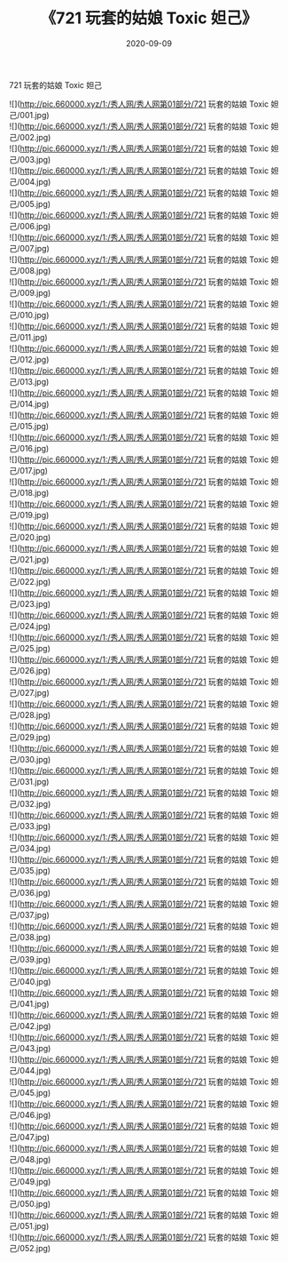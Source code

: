 ﻿---
layout: post
title:  《721 玩套的姑娘 Toxic 妲己》
date:   2020-09-09
img: http://pic.660000.xyz/1:/秀人网/秀人网第01部分/721 玩套的姑娘 Toxic 妲己/000.jpg
categories: [美女, 清纯, 唯美]
---

721 玩套的姑娘 Toxic 妲己

  ![](http://pic.660000.xyz/1:/秀人网/秀人网第01部分/721 玩套的姑娘 Toxic 妲己/001.jpg) <br> ![](http://pic.660000.xyz/1:/秀人网/秀人网第01部分/721 玩套的姑娘 Toxic 妲己/002.jpg) <br> ![](http://pic.660000.xyz/1:/秀人网/秀人网第01部分/721 玩套的姑娘 Toxic 妲己/003.jpg) <br> ![](http://pic.660000.xyz/1:/秀人网/秀人网第01部分/721 玩套的姑娘 Toxic 妲己/004.jpg) <br> ![](http://pic.660000.xyz/1:/秀人网/秀人网第01部分/721 玩套的姑娘 Toxic 妲己/005.jpg) <br> ![](http://pic.660000.xyz/1:/秀人网/秀人网第01部分/721 玩套的姑娘 Toxic 妲己/006.jpg) <br> ![](http://pic.660000.xyz/1:/秀人网/秀人网第01部分/721 玩套的姑娘 Toxic 妲己/007.jpg) <br> ![](http://pic.660000.xyz/1:/秀人网/秀人网第01部分/721 玩套的姑娘 Toxic 妲己/008.jpg) <br> ![](http://pic.660000.xyz/1:/秀人网/秀人网第01部分/721 玩套的姑娘 Toxic 妲己/009.jpg) <br> ![](http://pic.660000.xyz/1:/秀人网/秀人网第01部分/721 玩套的姑娘 Toxic 妲己/010.jpg) <br> ![](http://pic.660000.xyz/1:/秀人网/秀人网第01部分/721 玩套的姑娘 Toxic 妲己/011.jpg) <br> ![](http://pic.660000.xyz/1:/秀人网/秀人网第01部分/721 玩套的姑娘 Toxic 妲己/012.jpg) <br> ![](http://pic.660000.xyz/1:/秀人网/秀人网第01部分/721 玩套的姑娘 Toxic 妲己/013.jpg) <br> ![](http://pic.660000.xyz/1:/秀人网/秀人网第01部分/721 玩套的姑娘 Toxic 妲己/014.jpg) <br> ![](http://pic.660000.xyz/1:/秀人网/秀人网第01部分/721 玩套的姑娘 Toxic 妲己/015.jpg) <br> ![](http://pic.660000.xyz/1:/秀人网/秀人网第01部分/721 玩套的姑娘 Toxic 妲己/016.jpg) <br> ![](http://pic.660000.xyz/1:/秀人网/秀人网第01部分/721 玩套的姑娘 Toxic 妲己/017.jpg) <br> ![](http://pic.660000.xyz/1:/秀人网/秀人网第01部分/721 玩套的姑娘 Toxic 妲己/018.jpg) <br> ![](http://pic.660000.xyz/1:/秀人网/秀人网第01部分/721 玩套的姑娘 Toxic 妲己/019.jpg) <br> ![](http://pic.660000.xyz/1:/秀人网/秀人网第01部分/721 玩套的姑娘 Toxic 妲己/020.jpg) <br> ![](http://pic.660000.xyz/1:/秀人网/秀人网第01部分/721 玩套的姑娘 Toxic 妲己/021.jpg) <br> ![](http://pic.660000.xyz/1:/秀人网/秀人网第01部分/721 玩套的姑娘 Toxic 妲己/022.jpg) <br> ![](http://pic.660000.xyz/1:/秀人网/秀人网第01部分/721 玩套的姑娘 Toxic 妲己/023.jpg) <br> ![](http://pic.660000.xyz/1:/秀人网/秀人网第01部分/721 玩套的姑娘 Toxic 妲己/024.jpg) <br> ![](http://pic.660000.xyz/1:/秀人网/秀人网第01部分/721 玩套的姑娘 Toxic 妲己/025.jpg) <br> ![](http://pic.660000.xyz/1:/秀人网/秀人网第01部分/721 玩套的姑娘 Toxic 妲己/026.jpg) <br> ![](http://pic.660000.xyz/1:/秀人网/秀人网第01部分/721 玩套的姑娘 Toxic 妲己/027.jpg) <br> ![](http://pic.660000.xyz/1:/秀人网/秀人网第01部分/721 玩套的姑娘 Toxic 妲己/028.jpg) <br> ![](http://pic.660000.xyz/1:/秀人网/秀人网第01部分/721 玩套的姑娘 Toxic 妲己/029.jpg) <br> ![](http://pic.660000.xyz/1:/秀人网/秀人网第01部分/721 玩套的姑娘 Toxic 妲己/030.jpg) <br> ![](http://pic.660000.xyz/1:/秀人网/秀人网第01部分/721 玩套的姑娘 Toxic 妲己/031.jpg) <br> ![](http://pic.660000.xyz/1:/秀人网/秀人网第01部分/721 玩套的姑娘 Toxic 妲己/032.jpg) <br> ![](http://pic.660000.xyz/1:/秀人网/秀人网第01部分/721 玩套的姑娘 Toxic 妲己/033.jpg) <br> ![](http://pic.660000.xyz/1:/秀人网/秀人网第01部分/721 玩套的姑娘 Toxic 妲己/034.jpg) <br> ![](http://pic.660000.xyz/1:/秀人网/秀人网第01部分/721 玩套的姑娘 Toxic 妲己/035.jpg) <br> ![](http://pic.660000.xyz/1:/秀人网/秀人网第01部分/721 玩套的姑娘 Toxic 妲己/036.jpg) <br> ![](http://pic.660000.xyz/1:/秀人网/秀人网第01部分/721 玩套的姑娘 Toxic 妲己/037.jpg) <br> ![](http://pic.660000.xyz/1:/秀人网/秀人网第01部分/721 玩套的姑娘 Toxic 妲己/038.jpg) <br> ![](http://pic.660000.xyz/1:/秀人网/秀人网第01部分/721 玩套的姑娘 Toxic 妲己/039.jpg) <br> ![](http://pic.660000.xyz/1:/秀人网/秀人网第01部分/721 玩套的姑娘 Toxic 妲己/040.jpg) <br> ![](http://pic.660000.xyz/1:/秀人网/秀人网第01部分/721 玩套的姑娘 Toxic 妲己/041.jpg) <br> ![](http://pic.660000.xyz/1:/秀人网/秀人网第01部分/721 玩套的姑娘 Toxic 妲己/042.jpg) <br> ![](http://pic.660000.xyz/1:/秀人网/秀人网第01部分/721 玩套的姑娘 Toxic 妲己/043.jpg) <br> ![](http://pic.660000.xyz/1:/秀人网/秀人网第01部分/721 玩套的姑娘 Toxic 妲己/044.jpg) <br> ![](http://pic.660000.xyz/1:/秀人网/秀人网第01部分/721 玩套的姑娘 Toxic 妲己/045.jpg) <br> ![](http://pic.660000.xyz/1:/秀人网/秀人网第01部分/721 玩套的姑娘 Toxic 妲己/046.jpg) <br> ![](http://pic.660000.xyz/1:/秀人网/秀人网第01部分/721 玩套的姑娘 Toxic 妲己/047.jpg) <br> ![](http://pic.660000.xyz/1:/秀人网/秀人网第01部分/721 玩套的姑娘 Toxic 妲己/048.jpg) <br> ![](http://pic.660000.xyz/1:/秀人网/秀人网第01部分/721 玩套的姑娘 Toxic 妲己/049.jpg) <br> ![](http://pic.660000.xyz/1:/秀人网/秀人网第01部分/721 玩套的姑娘 Toxic 妲己/050.jpg) <br> ![](http://pic.660000.xyz/1:/秀人网/秀人网第01部分/721 玩套的姑娘 Toxic 妲己/051.jpg) <br> ![](http://pic.660000.xyz/1:/秀人网/秀人网第01部分/721 玩套的姑娘 Toxic 妲己/052.jpg) <br>